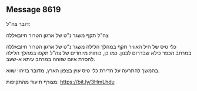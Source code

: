 ## Message 8619

דובר צה"ל:

צה"ל תקף משגר נ"ט של ארגון הטרור חיזבאללה

כלי טיס של חיל האוויר תקף במהלך הלילה משגר נ"ט של ארגון הטרור חיזבאללה במרחב הכפר כילא שבדרום לבנון. כמו כן, כוחות מיוחדים של צה"ל תקפו במהלך הלילה להסרת איום שזוהה במרחב עיתא א-שעב.

בהמשך להתרעה על חדירת כלי טיס עוין בצפון הארץ, מדובר בזיהוי שווא.

מצורף תיעוד מהתקיפות: https://bit.ly/3HmLhdu

